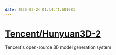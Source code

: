 ```yaml
---
date: 2025-02-24 01:14:44.681681
---
```


# [Tencent/Hunyuan3D-2](https://github.com/Tencent/Hunyuan3D-2)

Tencent's open-source 3D model generation system